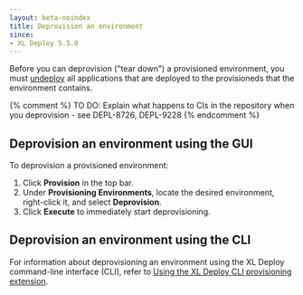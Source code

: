 ```yaml
---
layout: beta-noindex
title: Deprovision an environment
since:
- XL Deploy 5.5.0
---
```


Before you can deprovision ("tear down") a provisioned environment, you must [undeploy](/xl-deploy/how-to/undeploy-an-application.html) all applications that are deployed to the provisioneds that the environment contains.

{% comment %} TO DO: Explain what happens to CIs in the repository when you deprovision - see DEPL-8726, DEPL-9228 {% endcomment %}

## Deprovision an environment using the GUI

To deprovision a provisioned environment:

1. Click **Provision** in the top bar.
1. Under **Provisioning Environments**, locate the desired environment, right-click it, and select **Deprovision**.
1. Click **Execute** to immediately start deprovisioning.

## Deprovision an environment using the CLI

For information about deprovisioning an environment using the XL Deploy command-line interface (CLI), refer to [Using the XL Deploy CLI provisioning extension](/xl-deploy/how-to/using-the-xl-deploy-cli-provisioning-extension.html).
